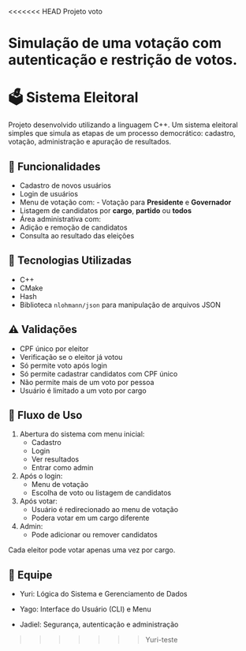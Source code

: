 <<<<<<< HEAD
Projeto voto

Simulação de uma votação com autenticação e restrição de votos.
=======
# 🗳️ Sistema Eleitoral

Projeto desenvolvido utilizando a linguagem C++. Um sistema eleitoral simples que simula as etapas de um processo democrático: cadastro, votação, administração e apuração de resultados.

## 📌 Funcionalidades

- Cadastro de novos usuários
- Login de usuários
- Menu de votação com: - Votação para **Presidente** e **Governador**
- Listagem de candidatos por **cargo**, **partido** ou **todos**
- Área administrativa com:
- Adição e remoção de candidatos
 - Consulta ao resultado das eleições

## 🧰 Tecnologias Utilizadas

- C++
- CMake
- Hash
- Biblioteca `nlohmann/json` para manipulação de arquivos JSON

## ⚠️ Validações

- CPF único por eleitor
- Verificação se o eleitor já votou
- Só permite voto após login
- Só permite cadastrar candidatos com CPF único
- Não permite mais de um voto por pessoa
- Usuário é limitado a um voto por cargo

## 🔐 Fluxo de Uso

1. Abertura do sistema com menu inicial:
   - Cadastro
   - Login
   - Ver resultados
   - Entrar como admin
2. Após o login:
   - Menu de votação
   - Escolha de voto ou listagem de candidatos
3. Após votar:
   - Usuário é redirecionado ao menu de votação
   - Podera votar em um cargo diferente
4. Admin:
   - Pode adicionar ou remover candidatos

 Cada eleitor pode votar apenas uma vez por cargo.


## 👥 Equipe

- Yuri: Lógica do Sistema e Gerenciamento de Dados

- Yago: Interface do Usuário (CLI) e Menu
  
- Jadiel: Segurança, autenticação e administração
>>>>>>> Yuri-teste
